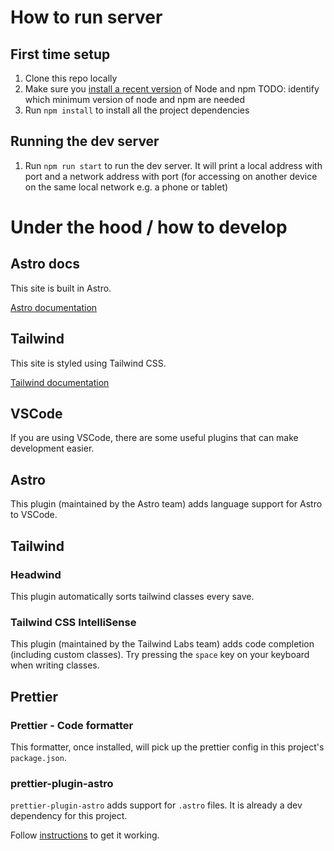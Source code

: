 # How to run server

## First time setup

1. Clone this repo locally
1. Make sure you
   [install a recent version](https://nodejs.dev/en/learn/how-to-install-nodejs)
   of Node and npm TODO: identify which minimum version of node and npm are
   needed
1. Run `npm install` to install all the project dependencies

## Running the dev server

1. Run `npm run start` to run the dev server. It will print a local address with
   port and a network address with port (for accessing on another device on the
   same local network e.g. a phone or tablet)

# Under the hood / how to develop

## Astro docs

This site is built in Astro.

[Astro documentation](https://astro.build)

## Tailwind

This site is styled using Tailwind CSS.

[Tailwind documentation](https://tailwindcss.com)

## VSCode

If you are using VSCode, there are some useful plugins that can make development
easier.

## Astro

This plugin (maintained by the Astro team) adds language support for Astro to
VSCode.

## Tailwind

### Headwind

This plugin automatically sorts tailwind classes every save.

### Tailwind CSS IntelliSense

This plugin (maintained by the Tailwind Labs team) adds code completion
(including custom classes). Try pressing the `space` key on your keyboard when
writing classes.

## Prettier

### Prettier - Code formatter

This formatter, once installed, will pick up the prettier config in this
project's `package.json`.

### prettier-plugin-astro

`prettier-plugin-astro` adds support for `.astro` files. It is already a dev
dependency for this project.

Follow
[instructions](https://www.npmjs.com/package/prettier-plugin-astro#user-content-using-in-vs-code)
to get it working.
